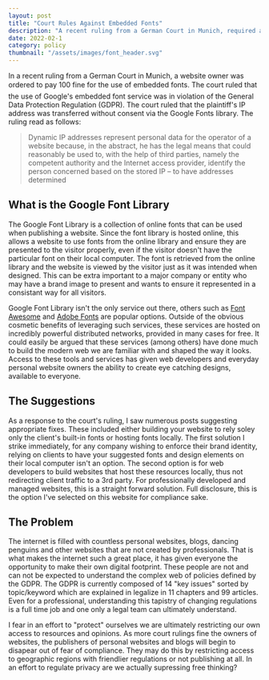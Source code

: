 ```yaml
---
layout: post
title: "Court Rules Against Embedded Fonts"
description: "A recent ruling from a German Court in Munich, required a website owner to pay &#128;100 for using embedded fonts."
date: 2022-02-1
category: policy
thumbnail: "/assets/images/font_header.svg"
---
```


In a recent ruling from a German Court in Munich, a website owner was ordered to pay &#128;100 fine for the use of embedded fonts. The court ruled that the use of Google's embedded font service was in violation of the General Data Protection Regulation (GDPR). The court ruled that the plaintiff's IP address was transferred without consent via the Google Fonts library. The ruling read as follows:
<!--more-->
<blockquote>
  <p>Dynamic IP addresses represent personal data for the operator of a website because, in the abstract, he has the legal means that could reasonably be used to, with the help of third parties, namely the competent authority and the Internet access provider, identify the person concerned based on the stored IP – to have addresses determined</p>
</blockquote>

## What is the Google Font Library
The Google Font Library is a collection of online fonts that can be used when publishing a website. Since the font library is hosted online, this allows a website to use fonts from the online library and ensure they are presented to the visitor properly, even if the visitor doesn't have the particular font on their local computer. The font is retrieved from the online library and the website is viewed by the visitor just as it was intended when designed. This can be extra important to a major company or entity who may have a brand image to present and wants to ensure it represented in a consistant way for all visitors.

Google Font Library isn't the only service out there, others such as [Font Awesome](https://fontawesome.com/) and [Adobe Fonts](https://fonts.adobe.com/) are popular options. Outside of the obvious cosmetic benefits of leveraging such services, these services are hosted on incredibly powerful distributed networks, provided in many cases for free. It could easily be argued that these services (among others) have done much to build the modern web we are familiar with and shaped the way it looks. Access to these tools and services has given web developers and everyday personal website owners the ability to create eye catching designs, available to everyone.

## The Suggestions
As a response to the court's ruling, I saw numerous posts suggesting appropriate fixes. These included either building your website to rely soley only the client's built-in fonts or hosting fonts locally. The first solution I strike immediately, for any company wishing to enforce their brand identity, relying on clients to have your suggested fonts and design elements on their local computer isn't an option.  The second option is for web developers to build websites that host these resources locally, thus not redirecting client traffic to a 3rd party. For professionally developed and managed websites, this is a straight forward solution. Full disclosure, this is the option I've selected on this website for compliance sake.

## The Problem
The internet is filled with countless personal websites, blogs, dancing penguins and other websites that are not created by professionals. That is what makes the internet such a great place, it has given everyone the opportunity to make their own digital footprint. These people are not and can not be expected to understand the complex web of policies defined by the GDPR.  The GDPR is currently composed of 14 "key issues" sorted by topic/keyword which are explained in legalize in 11 chapters and 99 articles. Even for a professional, understanding this tapistry of changing regulations is a full time job and one only a legal team can ultimately understand. 

I fear in an effort to "protect" ourselves we are ultimately restricting our own access to resources and opinions. As more court rulings fine the owners of websites, the publishers of personal websites and blogs will begin to disapear out of fear of compliance. They may do this by restricting access to geographic regions with friendlier regulations or not publishing at all. In an effort to regulate privacy are we actually supressing free thinking?